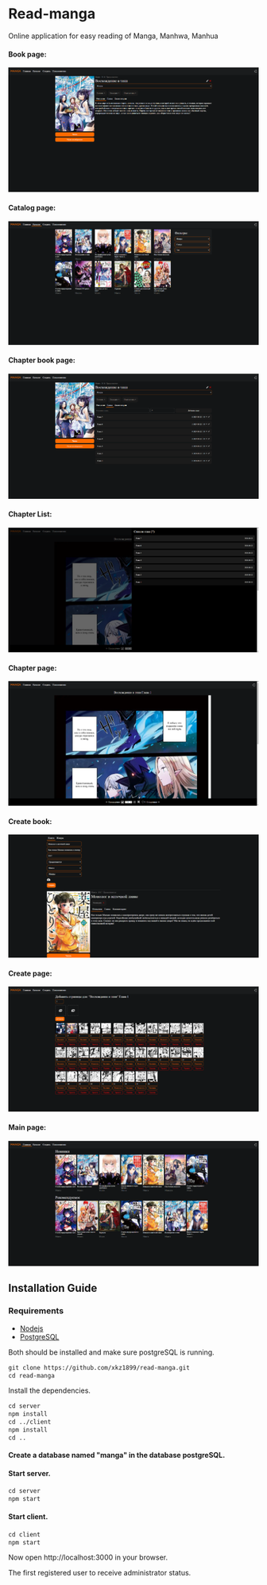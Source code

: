 # Read-manga
Online application for easy reading of Manga, Manhwa, Manhua

#### Book page:
![book page](./images/BookPage.png)

#### Catalog page:
![catalog page](./images/CatalogPage.png)

#### Chapter book page:
![chapter book page](./images/ChapterBookPage.png)

#### Chapter List:
![chapter list](./images/ChapterList.png)

#### Chapter page:
![chapter page](./images/ChapterPage.png)

#### Create book:
![create book](./images/CreateBook.png)

#### Create page:
![create page](./images/CreatePage.png)

#### Main page:
![main page](./images/MainPage.png)



## Installation Guide

### Requirements
- [Nodejs](https://nodejs.org/en/download)
- [PostgreSQL](https://www.postgresql.org/download/)

Both should be installed and make sure postgreSQL is running.

```shell
git clone https://github.com/xkz1899/read-manga.git
cd read-manga
```

Install the dependencies.

```shell
cd server
npm install
cd ../client
npm install
cd ..
```
#### Create a database named "manga" in the database postgreSQL.

#### Start server.

```shell
cd server
npm start
```

#### Start client.

```shell
cd client
npm start
```

Now open http://localhost:3000 in your browser.

The first registered user to receive administrator status.